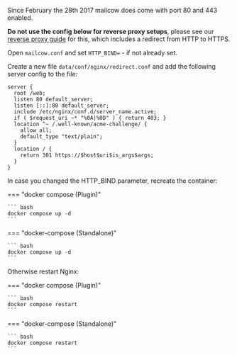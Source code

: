 Since February the 28th 2017 mailcow does come with port 80 and 443 enabled.

**Do not use the config below for reverse proxy setups**, please see our [reverse proxy guide](../post_installation/reverse-proxy/r_p.md) for this, which includes a redirect from HTTP to HTTPS.

Open `mailcow.conf` and set `HTTP_BIND=` - if not already set.

Create a new file `data/conf/nginx/redirect.conf` and add the following server config to the file:

```
server {
  root /web;
  listen 80 default_server;
  listen [::]:80 default_server;
  include /etc/nginx/conf.d/server_name.active;
  if ( $request_uri ~* "%0A|%0D" ) { return 403; }
  location ^~ /.well-known/acme-challenge/ {
    allow all;
    default_type "text/plain";
  }
  location / {
    return 301 https://$host$uri$is_args$args;
  }
}
```

In case you changed the HTTP_BIND parameter, recreate the container:

=== "docker compose (Plugin)"

    ``` bash
    docker compose up -d
    ```

=== "docker-compose (Standalone)"

    ``` bash
    docker compose up -d
    ```

Otherwise restart Nginx:

=== "docker compose (Plugin)"

    ``` bash
    docker compose restart
    ```

=== "docker-compose (Standalone)"

    ``` bash
    docker compose restart
    ```
